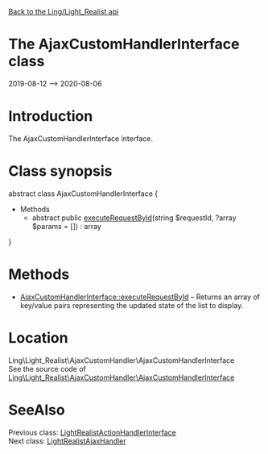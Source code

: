 [Back to the Ling/Light_Realist api](https://github.com/lingtalfi/Light_Realist/blob/master/doc/api/Ling/Light_Realist.md)



The AjaxCustomHandlerInterface class
================
2019-08-12 --> 2020-08-06






Introduction
============

The AjaxCustomHandlerInterface interface.



Class synopsis
==============


abstract class <span class="pl-k">AjaxCustomHandlerInterface</span>  {

- Methods
    - abstract public [executeRequestById](https://github.com/lingtalfi/Light_Realist/blob/master/doc/api/Ling/Light_Realist/AjaxCustomHandler/AjaxCustomHandlerInterface/executeRequestById.md)(string $requestId, ?array $params = []) : array

}






Methods
==============

- [AjaxCustomHandlerInterface::executeRequestById](https://github.com/lingtalfi/Light_Realist/blob/master/doc/api/Ling/Light_Realist/AjaxCustomHandler/AjaxCustomHandlerInterface/executeRequestById.md) &ndash; Returns an array of key/value pairs representing the updated state of the list to display.





Location
=============
Ling\Light_Realist\AjaxCustomHandler\AjaxCustomHandlerInterface<br>
See the source code of [Ling\Light_Realist\AjaxCustomHandler\AjaxCustomHandlerInterface](https://github.com/lingtalfi/Light_Realist/blob/master/AjaxCustomHandler/AjaxCustomHandlerInterface.php)



SeeAlso
==============
Previous class: [LightRealistActionHandlerInterface](https://github.com/lingtalfi/Light_Realist/blob/master/doc/api/Ling/Light_Realist/ActionHandler/LightRealistActionHandlerInterface.md)<br>Next class: [LightRealistAjaxHandler](https://github.com/lingtalfi/Light_Realist/blob/master/doc/api/Ling/Light_Realist/AjaxHandler/LightRealistAjaxHandler.md)<br>
